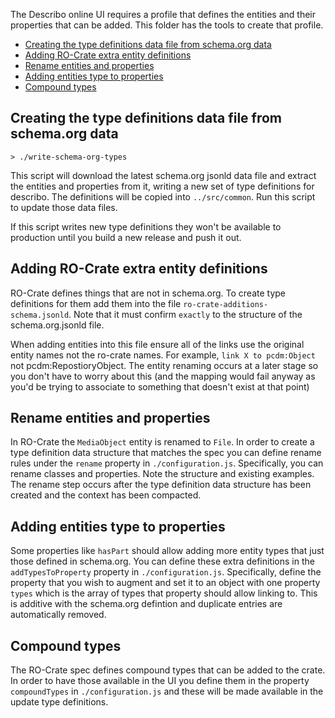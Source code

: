 The Describo online UI requires a profile that defines the entities and their properties that can be
added. This folder has the tools to create that profile.

- [Creating the type definitions data file from schema.org data](#creating-the-type-definitions-data-file-from-schemaorg-data)
- [Adding RO-Crate extra entity definitions](#adding-ro-crate-extra-entity-definitions)
- [Rename entities and properties](#rename-entities-and-properties)
- [Adding entities type to properties](#adding-entities-type-to-properties)
- [Compound types](#compound-types)

## Creating the type definitions data file from schema.org data

```
> ./write-schema-org-types
```

This script will download the latest schema.org jsonld data file and extract the entities and
properties from it, writing a new set of type definitions for describo. The definitions will be
copied into `../src/common`. Run this script to update those data files.

If this script writes new type definitions they won't be available to production until you build a
new release and push it out.

## Adding RO-Crate extra entity definitions

RO-Crate defines things that are not in schema.org. To create type definitions for them add them
into the file `ro-crate-additions-schema.jsonld`. Note that it must confirm `exactly` to the
structure of the schema.org.jsonld file.

When adding entities into this file ensure all of the links use the original entity names not the
ro-crate names. For example, `link X to pcdm:Object` not pcdm:RepostioryObject. The entity renaming
occurs at a later stage so you don't have to worry about this (and the mapping would fail anyway as
you'd be trying to associate to something that doesn't exist at that point)

## Rename entities and properties

In RO-Crate the `MediaObject` entity is renamed to `File`. In order to create a type definition data
structure that matches the spec you can define rename rules under the `rename` property in
`./configuration.js`. Specifically, you can rename classes and properties. Note the structure and
existing examples. The rename step occurs after the type definition data structure has been created
and the context has been compacted.

## Adding entities type to properties

Some properties like `hasPart` should allow adding more entity types that just those defined in
schema.org. You can define these extra definitions in the `addTypesToProperty` property in
`./configuration.js`. Specifically, define the property that you wish to augment and set it to an
object with one property `types` which is the array of types that property should allow linking to.
This is additive with the schema.org defintion and duplicate entries are automatically removed.

## Compound types

The RO-Crate spec defines compound types that can be added to the crate. In order to have those
available in the UI you define them in the property `compoundTypes` in `./configuration.js` and
these will be made available in the update type definitions.
